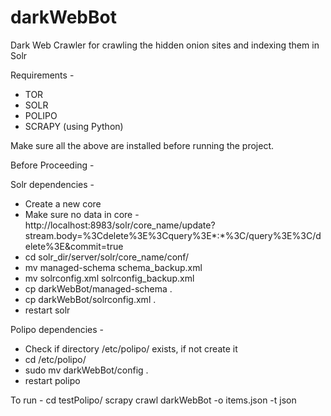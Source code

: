 # darkWebBot
Dark Web Crawler for crawling the hidden onion sites and indexing them in Solr

Requirements - 
- TOR
- SOLR
- POLIPO
- SCRAPY (using Python)


Make sure all the above are installed before running the project.

Before Proceeding - 

Solr dependencies - 
- Create a new core
- Make sure no data in core - http://localhost:8983/solr/core_name/update?stream.body=%3Cdelete%3E%3Cquery%3E*:*%3C/query%3E%3C/delete%3E&commit=true
- cd solr_dir/server/solr/core_name/conf/
- mv managed-schema schema_backup.xml
- mv solrconfig.xml solrconfig_backup.xml
- cp darkWebBot/managed-schema .
- cp darkWebBot/solrconfig.xml .
- restart solr

Polipo dependencies - 
- Check if directory /etc/polipo/ exists, if not create it
- cd /etc/polipo/
- sudo mv darkWebBot/config .
- restart polipo


To run - 
cd testPolipo/
scrapy crawl darkWebBot -o items.json -t json
